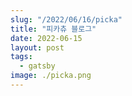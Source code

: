 ```yaml
---
slug: "/2022/06/16/picka"
title: "피카츄 블로그"
date: 2022-06-15
layout: post
tags:
  - gatsby
image: ./picka.png
---
```

